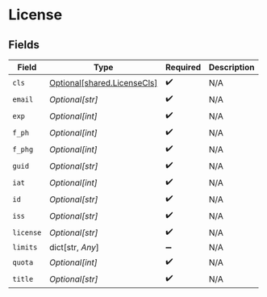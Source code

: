 # License


## Fields

| Field                                                                | Type                                                                 | Required                                                             | Description                                                          |
| -------------------------------------------------------------------- | -------------------------------------------------------------------- | -------------------------------------------------------------------- | -------------------------------------------------------------------- |
| `cls`                                                                | [Optional[shared.LicenseCls]](undefined/models/shared/licensecls.md) | :heavy_check_mark:                                                   | N/A                                                                  |
| `email`                                                              | *Optional[str]*                                                      | :heavy_check_mark:                                                   | N/A                                                                  |
| `exp`                                                                | *Optional[int]*                                                      | :heavy_check_mark:                                                   | N/A                                                                  |
| `f_ph`                                                               | *Optional[int]*                                                      | :heavy_check_mark:                                                   | N/A                                                                  |
| `f_phg`                                                              | *Optional[int]*                                                      | :heavy_check_mark:                                                   | N/A                                                                  |
| `guid`                                                               | *Optional[str]*                                                      | :heavy_check_mark:                                                   | N/A                                                                  |
| `iat`                                                                | *Optional[int]*                                                      | :heavy_check_mark:                                                   | N/A                                                                  |
| `id`                                                                 | *Optional[str]*                                                      | :heavy_check_mark:                                                   | N/A                                                                  |
| `iss`                                                                | *Optional[str]*                                                      | :heavy_check_mark:                                                   | N/A                                                                  |
| `license`                                                            | *Optional[str]*                                                      | :heavy_check_mark:                                                   | N/A                                                                  |
| `limits`                                                             | dict[str, *Any*]                                                     | :heavy_minus_sign:                                                   | N/A                                                                  |
| `quota`                                                              | *Optional[int]*                                                      | :heavy_check_mark:                                                   | N/A                                                                  |
| `title`                                                              | *Optional[str]*                                                      | :heavy_check_mark:                                                   | N/A                                                                  |